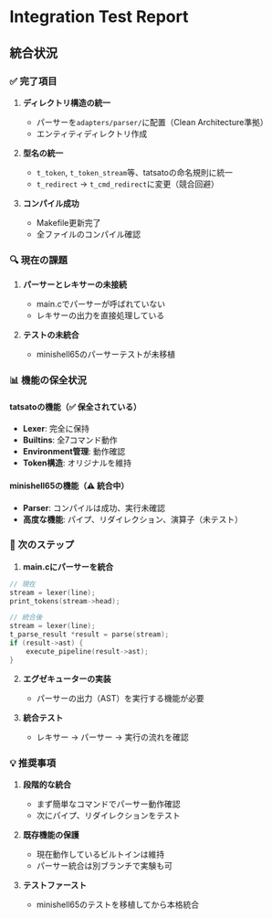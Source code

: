 # Integration Test Report

## 統合状況

### ✅ 完了項目

1. **ディレクトリ構造の統一**
   - パーサーを`adapters/parser/`に配置（Clean Architecture準拠）
   - エンティティディレクトリ作成

2. **型名の統一**
   - `t_token`, `t_token_stream`等、tatsatoの命名規則に統一
   - `t_redirect` → `t_cmd_redirect`に変更（競合回避）

3. **コンパイル成功**
   - Makefile更新完了
   - 全ファイルのコンパイル確認

### 🔍 現在の課題

1. **パーサーとレキサーの未接続**
   - main.cでパーサーが呼ばれていない
   - レキサーの出力を直接処理している

2. **テストの未統合**
   - minishell65のパーサーテストが未移植

### 📊 機能の保全状況

#### tatsatoの機能（✅ 保全されている）
- **Lexer**: 完全に保持
- **Builtins**: 全7コマンド動作
- **Environment管理**: 動作確認
- **Token構造**: オリジナルを維持

#### minishell65の機能（⚠️ 統合中）
- **Parser**: コンパイルは成功、実行未確認
- **高度な機能**: パイプ、リダイレクション、演算子（未テスト）

### 🚀 次のステップ

1. **main.cにパーサーを統合**
```c
// 現在
stream = lexer(line);
print_tokens(stream->head);

// 統合後
stream = lexer(line);
t_parse_result *result = parse(stream);
if (result->ast) {
    execute_pipeline(result->ast);
}
```

2. **エグゼキューターの実装**
   - パーサーの出力（AST）を実行する機能が必要

3. **統合テスト**
   - レキサー → パーサー → 実行の流れを確認

### 💡 推奨事項

1. **段階的な統合**
   - まず簡単なコマンドでパーサー動作確認
   - 次にパイプ、リダイレクションをテスト

2. **既存機能の保護**
   - 現在動作しているビルトインは維持
   - パーサー統合は別ブランチで実験も可

3. **テストファースト**
   - minishell65のテストを移植してから本格統合